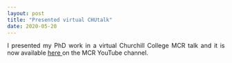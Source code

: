 ```yaml
---
layout: post
title: "Presented virtual CHUtalk"
date: 2020-05-20
---
```


<p align="justify">
 I presented my PhD work in a virtual Churchill College MCR talk and it is now available  
 <a href="https://www.youtube.com/watch?v=sjOI20LPF5U">
  here 
 </a>
 on the MCR YouTube channel. 
</p>

<p>
  <br/>
  <br/>
</p>

